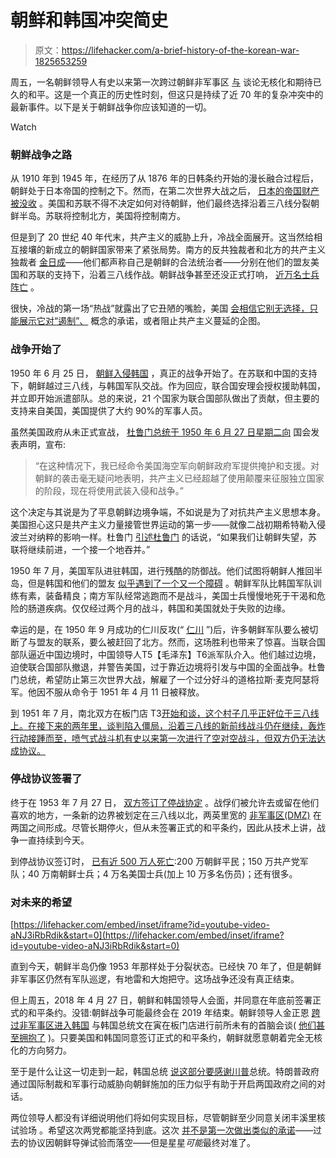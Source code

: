 # 朝鲜和韩国冲突简史

> 原文：<https://lifehacker.com/a-brief-history-of-the-korean-war-1825653259>

周五，一名朝鲜领导人有史以来第一次跨过朝鲜非军事区 [与](https://www.nytimes.com/2018/04/27/world/asia/north-korea-south-kim-jong-un.html?mtrref=kinja.com&gwh=F8FADA7D89E23F5B7E7D745D386EF245) 谈论无核化和期待已久的和平。这是一个真正的历史性时刻，但这只是持续了近 70 年的复杂冲突中的最新事件。以下是关于朝鲜战争你应该知道的一切。

Watch

### 朝鲜战争之路

从 1910 年到 1945 年，在经历了从 1876 年的日韩条约开始的漫长融合过程后，朝鲜处于日本帝国的控制之下。然而，在第二次世界大战之后， [日本的帝国财产被没收](https://en.wikipedia.org/wiki/Korea_under_Japanese_rule) 。美国和苏联不得不决定如何对待朝鲜，他们最终选择沿着三八线分裂朝鲜半岛。苏联将控制北方，美国将控制南方。

但是到了 20 世纪 40 年代末，共产主义的威胁上升，冷战全面展开。这当然给相互接壤的新成立的朝鲜国家带来了紧张局势。南方的反共独裁者和北方的共产主义独裁者 [金日成](https://en.wikipedia.org/wiki/Kim_Il-sung)——他们都声称自己是朝鲜的合法统治者——分别在他们的盟友美国和苏联的支持下，沿着三八线作战。朝鲜战争甚至还没正式打响， [近万名士兵阵亡](https://www.history.com/topics/korean-war) 。

很快，冷战的第一场“热战”就露出了它丑陋的嘴脸，美国 [会相信它别无选择，只能展示它对“遏制”、](https://www.khanacademy.org/humanities/ap-us-history/period-8/apush-1950s-america/a/the-korean-war) 概念的承诺，或者阻止共产主义蔓延的企图。

### 战争开始了

1950 年 6 月 25 日， [朝鲜入侵韩国](https://en.wikipedia.org/wiki/Korean_War) ，真正的战争开始了。在苏联和中国的支持下，朝鲜越过三八线，与韩国军队交战。作为回应，联合国安理会授权援助韩国，并立即开始派遣部队。总的来说，21 个国家为联合国部队做出了贡献，但主要的支持来自美国，美国提供了大约 90%的军事人员。

虽然美国政府从未正式宣战， [杜鲁门总统于 1950 年 6 月 27 日星期二向](http://time.com/3915803/korean-war-1950-history/) 国会发表声明，宣布:

> “在这种情况下，我已经命令美国海空军向朝鲜政府军提供掩护和支援。对朝鲜的袭击毫无疑问地表明，共产主义已经超越了使用颠覆来征服独立国家的阶段，现在将使用武装入侵和战争。”

这个决定与其说是为了平息朝鲜边境争端，不如说是为了对抗共产主义思想本身。美国担心这只是共产主义力量接管世界运动的第一步——就像二战初期希特勒入侵波兰对纳粹的影响一样。杜鲁门 [引述杜鲁门](https://www.trumanlibrary.org/whistlestop/study_collections/korea/large/documents/pdfs/ki-2-40.pdf) 的话说，“如果我们让朝鲜失望，苏联将继续前进，一个接一个地吞并。”

1950 年 7 月，美国军队进驻韩国，进行残酷的防御战。他们试图将朝鲜人推回半岛，但是韩国和他们的盟友 [似乎遇到了一个又一个障碍](https://www.history.com/topics/korean-war) 。朝鲜军队比韩国军队训练有素，装备精良；南方军队经常逃跑而不是战斗，美国士兵慢慢地死于干渴和危险的肠道疾病。仅仅经过两个月的战斗，韩国和美国就处于失败的边缘。

幸运的是，在 1950 年 9 月成功的仁川反攻(“ [仁川](https://en.wikipedia.org/wiki/Battle_of_Inchon) ”)后，许多朝鲜军队要么被切断了与盟友的联系，要么被赶回了北方。然而，这场胜利也带来了惊喜。当联合国部队逼近中国边境时，中国领导人T5【毛泽东】T6派军队介入。他们越过边境，迫使联合国部队撤退，并警告美国，过于靠近边境将引发与中国的全面战争。杜鲁门总统，希望防止第三次世界大战，解雇了一个过分好斗的道格拉斯·麦克阿瑟将军。他因不服从命令于 1951 年 4 月 11 日被释放。

到 1951 年 7 月，南北双方在板门店 T3[开始和谈，这个村子几乎正好位于三八线上。在接下来的两年里，谈判陷入僵局，沿着三八线的新前线战斗仍在继续，轰炸行动接踵而至，喷气式战斗机有史以来第一次进行了空对空战斗，但双方仍无法达成协议。](https://en.wikipedia.org/wiki/Panmunjom) 

### 停战协议签署了

终于在 1953 年 7 月 27 日， [双方签订了停战协定](https://en.wikipedia.org/wiki/Korean_War#Armistice_(July_1953_%E2%80%93_November_1954)) 。战俘们被允许去或留在他们喜欢的地方，一条新的边界被划定在三八线以北，两英里宽的 [非军事区(DMZ)](https://en.wikipedia.org/wiki/Korean_Demilitarized_Zone) 在两国之间形成。尽管长期停火，但从未签署正式的和平条约，因此从技术上讲，战争一直持续到今天。

到停战协议签订时， [已有近 500 万人死亡](http://www.bbc.com/news/10162211):200 万朝鲜平民；150 万共产党军队；40 万南朝鲜士兵；4 万名美国士兵(加上 10 万多名伤员)；还有很多。

### 对未来的希望

 [https://lifehacker.com/embed/inset/iframe?id=youtube-video-aNJ3iRbRdik&start=0](https://lifehacker.com/embed/inset/iframe?id=youtube-video-aNJ3iRbRdik&start=0) 

直到今天，朝鲜半岛仍像 1953 年那样处于分裂状态。已经快 70 年了，但是朝鲜非军事区仍然有军队巡逻，有地雷和大炮把守。这场战争还没有真正结束。

但上周五，2018 年 4 月 27 日，朝鲜和韩国领导人会面，并同意在年底前签署正式的和平条约。没错:朝鲜战争可能最终会在 2019 年结束。朝鲜领导人金正恩 [跨过非军事区进入韩国](https://www.youtube.com/watch?v=DXy3S2WkyoE) 与韩国总统文在寅在板门店进行前所未有的首脑会谈( [他们甚至拥抱了](https://www.youtube.com/watch?v=aNJ3iRbRdik) )。只要美国和韩国同意签订正式的和平条约，朝鲜就愿意朝着完全无核化的方向努力。

至于是什么让这一切走到一起，韩国总统 [说这部分要感谢川普](https://www.npr.org/sections/thetwo-way/2018/04/30/607008627/trump-should-win-the-nobel-peace-prize-south-korea-s-moon-says)总统。特朗普政府通过国际制裁和军事行动威胁向朝鲜施加的压力似乎有助于开启两国政府之间的对话。

两位领导人都没有详细说明他们将如何实现目标，尽管朝鲜至少同意关闭丰溪里核试验场 。希望这次两党都能坚持到底。这次 [并不是第一次做出类似的承诺](http://www.bbc.com/news/world-asia-43921385)——过去的协议因朝鲜导弹试验而落空——但是星星*可能*最终对准了。